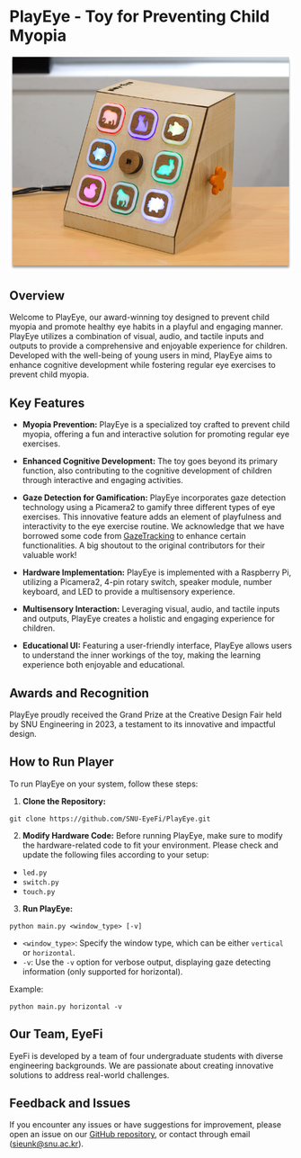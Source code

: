 # PlayEye - Toy for Preventing Child Myopia

![EyeFi Team](./image/PlayEye.png)

## Overview

Welcome to PlayEye, our award-winning toy designed to prevent child myopia and promote healthy eye habits in a playful and engaging manner. PlayEye utilizes a combination of visual, audio, and tactile inputs and outputs to provide a comprehensive and enjoyable experience for children. Developed with the well-being of young users in mind, PlayEye aims to enhance cognitive development while fostering regular eye exercises to prevent child myopia.

## Key Features

- **Myopia Prevention:** PlayEye is a specialized toy crafted to prevent child myopia, offering a fun and interactive solution for promoting regular eye exercises.

- **Enhanced Cognitive Development:** The toy goes beyond its primary function, also contributing to the cognitive development of children through interactive and engaging activities.

- **Gaze Detection for Gamification:** PlayEye incorporates gaze detection technology using a Picamera2 to gamify three different types of eye exercises. This innovative feature adds an element of playfulness and interactivity to the eye exercise routine.
  We acknowledge that we have borrowed some code from [GazeTracking](https://github.com/antoinelame/GazeTracking.git) to enhance certain functionalities. A big shoutout to the original contributors for their valuable work!

- **Hardware Implementation:** PlayEye is implemented with a Raspberry Pi, utilizing a Picamera2, 4-pin rotary switch, speaker module, number keyboard, and LED to provide a multisensory experience.

- **Multisensory Interaction:** Leveraging visual, audio, and tactile inputs and outputs, PlayEye creates a holistic and engaging experience for children.

- **Educational UI:** Featuring a user-friendly interface, PlayEye allows users to understand the inner workings of the toy, making the learning experience both enjoyable and educational.

## Awards and Recognition

PlayEye proudly received the Grand Prize at the Creative Design Fair held by SNU Engineering in 2023, a testament to its innovative and impactful design.


## How to Run Player

To run PlayEye on your system, follow these steps:

1. **Clone the Repository:**
```
git clone https://github.com/SNU-EyeFi/PlayEye.git
```

2. **Modify Hardware Code:**
Before running PlayEye, make sure to modify the hardware-related code to fit your environment. Please check and update the following files according to your setup:

- `led.py`
- `switch.py`
- `touch.py`

3. **Run PlayEye:**
```
python main.py <window_type> [-v]
```

- `<window_type>`: Specify the window type, which can be either `vertical` or `horizontal`.
- `-v`: Use the `-v` option for verbose output, displaying gaze detecting information (only supported for horizontal).

Example:
```
python main.py horizontal -v
```

## Our Team, EyeFi

EyeFi is developed by a team of four undergraduate students with diverse engineering backgrounds. We are passionate about creating innovative solutions to address real-world challenges. 

## Feedback and Issues

If you encounter any issues or have suggestions for improvement, please open an issue on our [GitHub repository](https://github.com/your-username/playeye/issues), or contact through email (sieunk@snu.ac.kr).

